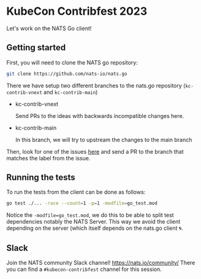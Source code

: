 # KubeCon Contribfest 2023

Let's work on the NATS Go client!

## Getting started 

First, you will need to clone the NATS go repository:

```sh
git clone https://github.com/nats-io/nats.go
```

There we have setup two different branches to the nats.go repository (`kc-contrib-vnext` and `kc-contrib-main`)

- kc-contrib-vnext

  Send PRs to the ideas with backwards incompatible changes here.

- kc-contrib-main

  In this branch, we will try to upstream the changes to the main branch 
  
Then, look for one of the issues [here](https://github.com/nats-io/kubecon-contribfest/issues) and send a PR to the branch that matches the label from the issue.

## Running the tests

To run the tests from the client can be done as follows:

```sh
go test ./... -race --count=1 -p=1 -modfile=go_test.mod
```

Notice the `-modfile=go_test.mod`, we do this to be able to split test dependencies notably the NATS Server.
This way we avoid the client depending on the server (which itself depends on the nats.go client 🌀.

## Slack 

Join the NATS community Slack channel! https://nats.io/community/
There you can find a `#kubecon-contribfest` channel for this session.

